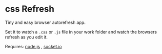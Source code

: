 # css Refresh #

Tiny and easy browser autorefresh app.

Set it to watch a `.css` or `.js` file in your work folder and watch the browsers refresh as you edit it.


Requires: [node.js](nodejs.org) , [socket.io](socket.io)
